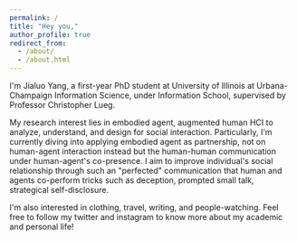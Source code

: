 ```yaml
---
permalink: /
title: "Hey you,"
author_profile: true
redirect_from: 
  - /about/
  - /about.html
---
```


I'm Jialuo Yang, a first-year PhD student at University of Illinois at Urbana-Champaign Information Science, under Information School, supervised by Professor Christopher Lueg. 

My research interest lies in embodied agent, augmented human HCI to analyze, understand, and design for social interaction. Particularly, I'm currently diving into applying embodied agent as partnership, not on human-agent interaction instead but the human-human communication under human-agent's co-presence. I aim to improve individual's social relationship through such an "perfected" communication that human and agents co-perform tricks such as deception, prompted small talk, strategical self-disclosure. 
<!-- If you wanna hyperlink something, format it with [Academic Pages template](https://github.com/academicpages/academicpages.github.io) -->

I'm also interested in clothing, travel, writing, and people-watching. Feel free to follow my twitter and instagram to know more about my academic and personal life!
